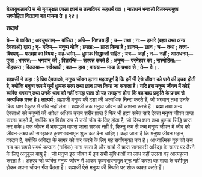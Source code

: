**येऽवयॢथतामपि च नो नृगङ्क्षत प्रपन्ना** **ज्ञानं च तत्त्वविषयं सहधर्मं यत्र ।** **नाराधनं भगवतो वितरन्त्यमुष्य** **सश्मोहिता विततया बत मायया ते ॥ २४॥** 

**शब्दार्थ** 

**ये—** **वे व्यक्ति** **; अवयॢथताम्—** **वांछित** **; अपि—** **निश्चय ही** **; च—** **तथा** **; न:—** **हमारे (ब्रह्मा तथा अन्य देवताओं) द्वारा** **; नृ-** **गतिम्—** **मनुष्य योनि** **; प्रपन्ना:—** **प्राप्त किया है** **; ज्ञानम्—** **ज्ञान** **; च—** **तथा** **; तत्त्व-विषयम्—** **परब्रह्म का विषय** **; सह-धर्मम्—** **धाॢमक सिद्धान्तों सहित** **; यत्र—** **जहाँ** **; न—** **नहीं** **; आराधनम्—** **पूजा** **; भगवत:—** **भगवान् की** **; वितरन्ति—** **सश्पन्न करते हैं** **;** **अमुष्य—** **परमेश्वर का** **; सश्मोहिता:—** **मोहग्रस्त** **; विततया—** **सर्वव्यापी** **; बत—** **हाय** **; मायया—** **माया के प्रभाव से** **; ते—** **वे।** **.** 

**ब्रह्माजी ने कहा : हे प्रिय देवताओ, मनुष्य जीवन इतना महत्वपूर्ण है कि हमें भी ऐसे जीवन** **को पाने की इच्छा होती है, क्योंकि मनुष्य रूप में पूर्ण धाॢमक सत्य तथा ज्ञान प्राप्त किया जा** **सकता है। यदि इस मनुष्य जीवन में कोई व्यक्ति भगवान् तथा उनके धाम को नहीं समझ पाता** **तो यह समझना होगा कि वह बाह्य प्रकृति के प्रभाव से अत्यधिक ग्रस्त है।** **तात्पर्य :** ब्रह्माजी मनुष्य की दशा की अत्यधिक निन्दा करते हैं, जो भगवान् तथा उनके दिव्य धाम वैकुण्ठ में रुचि नहीं लेता। ब्रह्माजी तक मनुष्य जीवन की कामना करते हैं। ब्रह्मा तथा अन्य देवताओं को मनुष्यों की अपेक्षा अधिक उत्तम शरीर प्राप्त हैं फिर भी ब्रह्मा समेत सारे देवता मनुष्य जीवन प्राप्त करना चाहते हैं, क्योंकि यह विशेष रूप से उसी जीव के लिए होता है, जो दिव्य ज्ञान तथा धाॢमक सिद्धि प्राप्त कर सके। एक जीवन में भगवद्धाम वापस जाना सश्भव नहीं है, किन्तु कम से कम मनुष्य जीवन में जीव को जीवन-लक्ष्य को समझकर कृष्णभावनामृत शुरू कर देना चाहिए। कहा जाता है कि मनुष्य जीवन महान् वरदान है, क्योंकि अविद्या के सागर को पार करने के लिए यह सर्वोपयुक्त नाव है। आध्यात्मिक गुरु को उस नाव का सबसे समर्थ कप्तान (नाविक) माना जाता है और शाषों से प्राप्त जानकारी अविद्या के सागर पर तैरने के लिए अनुकूल वायु है। जो मनुष्य इस जीवन में इन सभी सुविधाओं का लाभ नहीं उठाता वह आत्महत्या करता है। अतएव जो व्यक्ति मनुष्य जीवन में आकर कृष्णभावनामृत शुरू नहीं करता वह माया के वशीभूत होकर अपना जीवन गँवा बैठता है। ब्रह्माजी ऐसे मनुष्य की स्थिति पर शोक व्यक्त करते हैं।  
